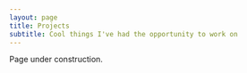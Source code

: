 ```yaml
---
layout: page
title: Projects
subtitle: Cool things I've had the opportunity to work on
---
```


Page under construction.